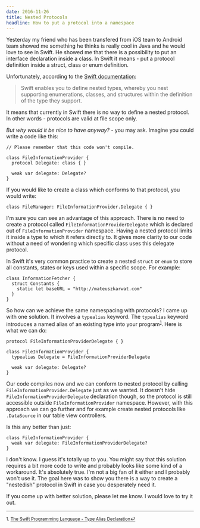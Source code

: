 ```yaml
---
date: 2016-11-26
title: Nested Protocols
headline: How to put a protocol into a namespace
---
```



Yesterday my friend who has been transfered from iOS team to Android team
showed me something he thinks is really cool in Java and he would love to see in Swift. He showed me that there is a possibility to put an interface declaration inside a class. In Swift it means - put a protocol definition inside a struct, class or enum definition.

Unfortunately, according to the [Swift documentation][1]:

> Swift enables you to define nested types, whereby you nest supporting enumerations, classes, and structures within the definition of the type they support.

It means that currently in Swift there is no way to define a nested protocol. In other words - protocols are valid at file scope only.

*But why would it be nice to have anyway?* - you may ask. Imagine you could write a code like this:

```
// Please remember that this code won't compile.

class FileInformationProvider {
  protocol Delegate: class { }

  weak var delegate: Delegate?
}
```

If you would like to create a class which conforms to that protocol, you would write:

```
class FileManager: FileInformationProvider.Delegate { }
```

I'm sure you can see an advantage of this approach. There is no need to create a protocol called `FileInformationProviderDelegate` which is declared out of `FileInformationProvider` namespace. Having a nested protocol limits it inside a type to which it refers directly to. It gives more clarity to our code without a need of wondering which specific class uses this delegate protocol.

In Swift it's very common practice to create a nested `struct` or `enum` to store all constants, states or keys used within a specific scope. For example:

```
class InformationFetcher {
  struct Constants {
    static let baseURL = "http://mateuszkarwat.com"
  }
}
```

So how can we achieve the same namespacing with protocols? I came up with one solution. It involves a `typealias` keyword. The `typealias` keyword introduces a named alias of an existing type into your program<sup><a href="#fn1" id="ref1">1</a></sup>. Here is what we can do:

```
protocol FileInformationProviderDelegate { }

class FileInformationProvider {
  typealias Delegate = FileInformationProviderDelegate

  weak var delegate: Delegate?
}
```

Our code compiles now and we can conform to nested protocol by calling `FileInformationProvider.Delegate` just as we wanted. It doesn't hide `FileInformationProviderDelegate` declaration though, so the protocol is still accessible outside `FileInformationProvider` namespace. However, with this approach we can go further and for example create nested protocols like `.DataSource` in our table view controllers.

Is this any better than just:

```
class FileInformationProvider {
  weak var delegate: FileInformationProviderDelegate?
}
```

I don't know. I guess it's totally up to you. You might say that this solution requires a bit more code to write and probably looks like some kind of a workaround. It's absolutely true. I'm not a big fan of it either and I probably won't use it. The goal here was to show you there is a way to create a "nestedish" protocol in Swift in case you desperately need it.

If you come up with better solution, please let me know. I would love to try it out.


  [1]: https://developer.apple.com/library/content/documentation/Swift/Conceptual/Swift_Programming_Language/NestedTypes.html

---

  <sup id="fn1">1. <a href="https://developer.apple.com/library/content/documentation/Swift/Conceptual/Swift_Programming_Language/Declarations.html#//apple_ref/doc/uid/TP40014097-CH34-ID361">The Swift Programming Language - Type Alias Declaration</a><a href="#ref1" title="Jump back to footnote 1 in the text.">↩</a></sup>
